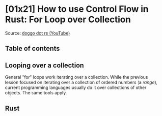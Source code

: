 # [01x21] How to use Control Flow in Rust: For Loop over Collection

Source: [doggo dot rs (YouTube)](https://www.youtube.com/watch?v=py4UxHkn-eg)

## Table of contents

## Looping over a collection

General "for" loops work iterating over a collection. While the previous lesson focused on
 iterating over a collection of ordered numbers (a *range*), current programming languages usually
 do it over collections of other objects. The same tools apply.

## Rust
